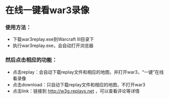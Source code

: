 # 在线一键看war3录像

### 使用方法：

* 下载war3replay.exe到Warcraft III目录下
* 执行war3replay.exe，会自动打开浏览器

### 然后点击相应的功能：

* 点击replay：会自动下载replay文件和相应的地图，并打开war3，“一键”在线看录像
* 点击download：只自动下载replay文件和相应的地图，不打开war3
* 点击link：链接到 http://w3g.replays.net ，可以查看评论等详情
